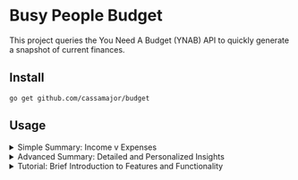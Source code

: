 # Busy People Budget

This project queries the You Need A Budget (YNAB) API to quickly generate a snapshot of current finances.

## Install
```shell
go get github.com/cassamajor/budget
```

## Usage
<details>
<summary>Simple Summary: Income v Expenses</summary>

```go
package main

import "github.com/cassamajor/budget"

func main() {
	budget.DefaultBudget()
}
```

Set your [Personal Access Token](https://api.ynab.com/#personal-access-tokens) as an environment variable, and execute the program:
```shell
export YNAB_PAT=personal-access-token
go run main.go
```

Output:
```text
Ready to Assign: $529.15
Assigned: $3,703.49
Underfunded: $5,390.30
Income: $3,812.50
Expenses: $1,737.59
```
</details>


<details>
<summary>Advanced Summary: Detailed and Personalized Insights</summary>

The example can be found here: [examples/advanced/main.go](./examples/advanced/main.go)

Set your [Personal Access Token](https://api.ynab.com/#personal-access-tokens) as an environment variable, and execute the program:
```shell
export YNAB_PAT=personal-access-token
go run examples/advanced/main.go
```

Output:
```
Our Net Worth is $272,005.98.

We have $19,881.21 cash in our bank accounts.

We have $2,079.27 saved towards medical expenses.
We have $25,874.76 saved towards retirement.
We have $159,581.51 equity in our home.

We need an additional $5,390.30 to fund this month. At the end of the month, we will have roughly -$1,682.89 remaining. Unplanned purchases are not accounted for in this estimate.

We have $170,918.49 remaining on our mortgage.
We have $33,067.28 in student loans.
We have $18,315.82 in auto loans.
```
</details>

<details>
<summary>Tutorial: Brief Introduction to Features and Functionality</summary>

`WithMonth` and `WithToken` are functional options that can be passed into the `NewBudget` function.

If no options are passed, the current month is used, and the token is read from the environment variable `YNAB_PAT`.

```go
month := budget.WithMonth("2024-07-01")
token := budget.WithToken("personal-access-token")

b := budget.NewBudget(month, token)
```

---
The `Budget` method returns a `Summary`.
Included in the `Summary` are two structs: `Month` and `Accounts`.

Account balances are stored in the `Accounts` struct, and will always reflect current amounts; it is not affected by the `WithMonth` option.

Income and expense totals are stored in the `Month` struct.
Both structs contain built-in reports that print to the console.

```go
summary := b.Budget()

summary.Month.Report()
summary.Accounts.Report()
```

---
The `NetWorth` method is attached to the `Accounts` struct.
It calculates the sum of all assets and liabilities and returns a `NetWorth` struct.
The `NetWorth` struct has a `Total` method that returns the total net worth.
```go
nw := summary.Accounts.NetWorth()
nw.Total()
```

---
`AccountMap` is a global variable that provides the ability to query accounts by their name.
```go
c := budget.AccountMap["Checking"]

fmt.Println(c.Balance)
```

---
The `Balance` type represents the balance of an account.
It has a `String` method that formats the account balance with a dollar sign and commas.
</details>